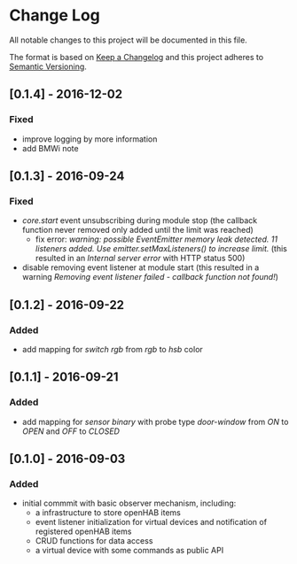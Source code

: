 # Change Log
All notable changes to this project will be documented in this file.

The format is based on [Keep a Changelog](http://keepachangelog.com/)
and this project adheres to [Semantic Versioning](http://semver.org/).

## [0.1.4] - 2016-12-02
### Fixed
- improve logging by more information
- add BMWi note

## [0.1.3] - 2016-09-24
### Fixed
- *core.start* event unsubscribing during module stop (the callback function never removed only added until the limit was reached)
    - fix error: *warning: possible EventEmitter memory leak detected. 11 listeners added. Use emitter.setMaxListeners() to increase limit.* (this resulted in an *Internal server error* with HTTP status 500)
- disable removing event listener at module start (this resulted in a warning *Removing event listener failed - callback function not found!*)

## [0.1.2] - 2016-09-22
### Added
- add mapping for *switch rgb* from *rgb* to *hsb* color

## [0.1.1] - 2016-09-21
### Added
- add mapping for *sensor binary* with probe type *door-window* from *ON* to *OPEN* and *OFF* to *CLOSED*

## [0.1.0] - 2016-09-03
### Added
- initial commmit with basic observer mechanism, including:
    - a infrastructure to store openHAB items
    - event listener initialization for virtual devices and notification of registered openHAB items
    - CRUD functions for data access
    - a virtual device with some commands as public API
